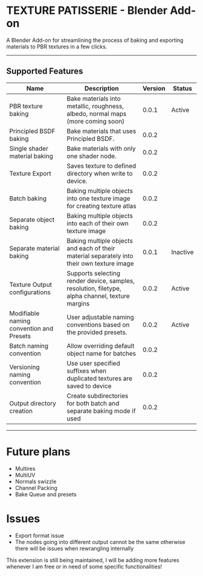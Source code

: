 # TEXTURE PATISSERIE - Blender Add-on

A Blender Add-on for streamlining the process of baking and exporting materials to PBR textures in a few clicks.


---- 

## Supported Features 

|Name| Description | Version | Status| 
|---|---|---|---|
| PBR texture baking | Bake materials into metallic, roughness, albedo, normal maps (more coming soon) | 0.0.1 | Active | 
| Principled BSDF baking | Bake materials that uses Principled BSDF. | 0.0.2  |   |
| Single shader material baking | Bake materials with only one shader node.  |  0.0.2 |   | 
| Texture Export | Saves texture to defined directory when write to device. | 0.0.2 | |
| Batch baking | Baking multiple objects into one texture image for creating texture atlas | 0.0.2 | | 
| Separate object baking | Baking multiple objects into each of their own texture image | 0.0.2 | |
| Separate material baking | Baking multiple objects and each of their material separately into their own texture image | 0.0.1 | Inactive | 
| Texture Output configurations | Supports selecting render device, samples, resolution, filetype, alpha channel, texture margins | 0.0.2 | Active |   
| Modifiable naming convention and Presets | User adjustable naming conventions based on the provided presets. | 0.0.2 | Active |
| Batch naming convention | Allow overriding default object name for batches | 0.0.2 | |
| Versioning naming convention | Use user specified suffixes when duplicated textures are saved to device | 0.0.2 ||
| Output directory creation | Create subdirectories for both batch and separate baking mode if used | 0.0.2 | |
-------

# Future plans
- Multires
- MultiUV 
- Normals swizzle
- Channel Packing 
- Bake Queue and presets

# Issues 
- Export format issue
- The nodes going into different output cannot be the same otherwise there will be issues when rewrangling internally


This extension is still being maintained, I will be adding more features whenever I am free or in need of some specific functionalities!